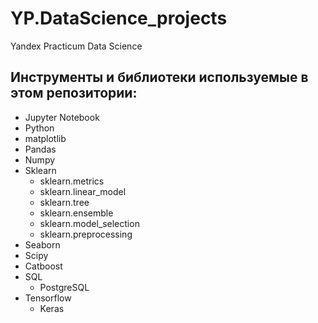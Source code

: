# YP.DataScience_projects
Yandex Practicum Data Science

## Инструменты и библиотеки используемые в этом репозитории:

- Jupyter Notebook
- Python
- matplotlib
- Pandas
- Numpy
- Sklearn
   - sklearn.metrics
   - sklearn.linear_model
   - sklearn.tree
   - sklearn.ensemble
   - sklearn.model_selection
   - sklearn.preprocessing
- Seaborn
- Scipy
- Catboost
- SQL
   - PostgreSQL
- Tensorflow
   - Keras
  

